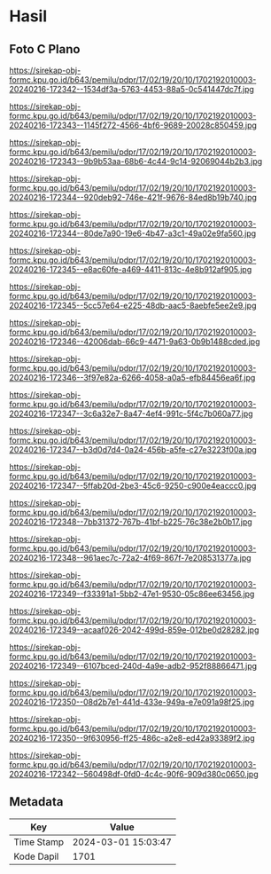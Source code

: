 # Hasil

## Foto C Plano

https://sirekap-obj-formc.kpu.go.id/b643/pemilu/pdpr/17/02/19/20/10/1702192010003-20240216-172342--1534df3a-5763-4453-88a5-0c541447dc7f.jpg

https://sirekap-obj-formc.kpu.go.id/b643/pemilu/pdpr/17/02/19/20/10/1702192010003-20240216-172343--1145f272-4566-4bf6-9689-20028c850459.jpg

https://sirekap-obj-formc.kpu.go.id/b643/pemilu/pdpr/17/02/19/20/10/1702192010003-20240216-172343--9b9b53aa-68b6-4c44-9c14-92069044b2b3.jpg

https://sirekap-obj-formc.kpu.go.id/b643/pemilu/pdpr/17/02/19/20/10/1702192010003-20240216-172344--920deb92-746e-421f-9676-84ed8b19b740.jpg

https://sirekap-obj-formc.kpu.go.id/b643/pemilu/pdpr/17/02/19/20/10/1702192010003-20240216-172344--80de7a90-19e6-4b47-a3c1-49a02e9fa560.jpg

https://sirekap-obj-formc.kpu.go.id/b643/pemilu/pdpr/17/02/19/20/10/1702192010003-20240216-172345--e8ac60fe-a469-4411-813c-4e8b912af905.jpg

https://sirekap-obj-formc.kpu.go.id/b643/pemilu/pdpr/17/02/19/20/10/1702192010003-20240216-172345--5cc57e64-e225-48db-aac5-8aebfe5ee2e9.jpg

https://sirekap-obj-formc.kpu.go.id/b643/pemilu/pdpr/17/02/19/20/10/1702192010003-20240216-172346--42006dab-66c9-4471-9a63-0b9b1488cded.jpg

https://sirekap-obj-formc.kpu.go.id/b643/pemilu/pdpr/17/02/19/20/10/1702192010003-20240216-172346--3f97e82a-6266-4058-a0a5-efb84456ea6f.jpg

https://sirekap-obj-formc.kpu.go.id/b643/pemilu/pdpr/17/02/19/20/10/1702192010003-20240216-172347--3c6a32e7-8a47-4ef4-991c-5f4c7b060a77.jpg

https://sirekap-obj-formc.kpu.go.id/b643/pemilu/pdpr/17/02/19/20/10/1702192010003-20240216-172347--b3d0d7d4-0a24-456b-a5fe-c27e3223f00a.jpg

https://sirekap-obj-formc.kpu.go.id/b643/pemilu/pdpr/17/02/19/20/10/1702192010003-20240216-172347--5ffab20d-2be3-45c6-9250-c900e4eaccc0.jpg

https://sirekap-obj-formc.kpu.go.id/b643/pemilu/pdpr/17/02/19/20/10/1702192010003-20240216-172348--7bb31372-767b-41bf-b225-76c38e2b0b17.jpg

https://sirekap-obj-formc.kpu.go.id/b643/pemilu/pdpr/17/02/19/20/10/1702192010003-20240216-172348--961aec7c-72a2-4f69-867f-7e208531377a.jpg

https://sirekap-obj-formc.kpu.go.id/b643/pemilu/pdpr/17/02/19/20/10/1702192010003-20240216-172349--f33391a1-5bb2-47e1-9530-05c86ee63456.jpg

https://sirekap-obj-formc.kpu.go.id/b643/pemilu/pdpr/17/02/19/20/10/1702192010003-20240216-172349--acaaf026-2042-499d-859e-012be0d28282.jpg

https://sirekap-obj-formc.kpu.go.id/b643/pemilu/pdpr/17/02/19/20/10/1702192010003-20240216-172349--6107bced-240d-4a9e-adb2-952f88866471.jpg

https://sirekap-obj-formc.kpu.go.id/b643/pemilu/pdpr/17/02/19/20/10/1702192010003-20240216-172350--08d2b7e1-441d-433e-949a-e7e091a98f25.jpg

https://sirekap-obj-formc.kpu.go.id/b643/pemilu/pdpr/17/02/19/20/10/1702192010003-20240216-172350--9f630956-ff25-486c-a2e8-ed42a93389f2.jpg

https://sirekap-obj-formc.kpu.go.id/b643/pemilu/pdpr/17/02/19/20/10/1702192010003-20240216-172342--560498df-0fd0-4c4c-90f6-909d380c0650.jpg


## Metadata

| Key        | Value               |
| ---------- | ------------------- |
| Time Stamp | 2024-03-01 15:03:47 |
| Kode Dapil | 1701                |



